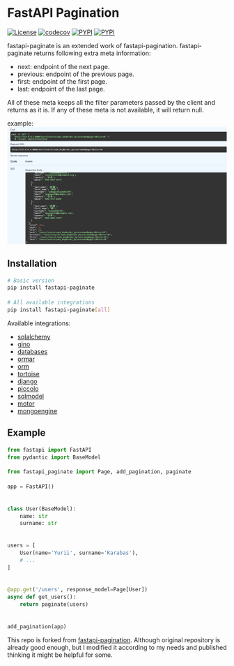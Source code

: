 # FastAPI Pagination

[![License](https://img.shields.io/badge/License-MIT-lightgrey)](/LICENSE)
[![codecov](https://github.com/nazmulnnb/fastapi-paginate/workflows/Test/badge.svg)](https://github.com/nazmulnnb/fastapi-paginate/actions)
[![PYPI](https://img.shields.io/badge/code%20style-black-000000.svg)](https://github.com/psf/black)
[![PYPI](https://img.shields.io/pypi/v/fastapi-pagination)](https://pypi.org/project/fastapi-paginate/)


fastapi-paginate is an extended work of fastapi-pagination. 
fastapi-paginate returns following extra meta information:
* next: endpoint of the next page.
* previous: endpoint of the previous page. 
* first: endpoint of the first page.
* last: endpoint of the last page.

All of these meta keeps all the filter parameters passed by the client and returns as it is.
If any of these meta is not available, it will return null.

example:
![OpenAPI](docs/img/openapi_example.png)

## Installation

```bash
# Basic version
pip install fastapi-paginate

# All available integrations
pip install fastapi-paginate[all]
```

Available integrations:

* [sqlalchemy](https://github.com/sqlalchemy/sqlalchemy)
* [gino](https://github.com/python-gino/gino)
* [databases](https://github.com/encode/databases)
* [ormar](http://github.com/collerek/ormar)
* [orm](https://github.com/encode/orm)
* [tortoise](https://github.com/tortoise/tortoise-orm)
* [django](https://github.com/django/django)
* [piccolo](https://github.com/piccolo-orm/piccolo)
* [sqlmodel](https://github.com/tiangolo/sqlmodel)
* [motor](https://github.com/mongodb/motor)
* [mongoengine](https://github.com/MongoEngine/mongoengine)

## Example

```python
from fastapi import FastAPI
from pydantic import BaseModel

from fastapi_paginate import Page, add_pagination, paginate

app = FastAPI()


class User(BaseModel):
    name: str
    surname: str


users = [
    User(name='Yurii', surname='Karabas'),
    # ...
]


@app.get('/users', response_model=Page[User])
async def get_users():
    return paginate(users)


add_pagination(app)
```


This repo is forked from [fastapi-pagination](https://github.com/uriyyo/fastapi-pagination).
Although original repository is already good enough, but I modified it according to my needs and published thinking it might be helpful for some.
